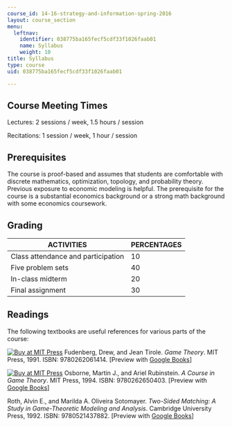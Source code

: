 ```yaml
---
course_id: 14-16-strategy-and-information-spring-2016
layout: course_section
menu:
  leftnav:
    identifier: 038775ba165fecf5cdf33f1026faab01
    name: Syllabus
    weight: 10
title: Syllabus
type: course
uid: 038775ba165fecf5cdf33f1026faab01

---
```


Course Meeting Times
--------------------

Lectures: 2 sessions / week, 1.5 hours / session

Recitations: 1 session / week, 1 hour / session

Prerequisites
-------------

The course is proof-based and assumes that students are comfortable with discrete mathematics, optimization, topology, and probability theory. Previous exposure to economic modeling is helpful. The prerequisite for the course is a substantial economics background or a strong math background with some economics coursework.  

Grading
-------

| ACTIVITIES | PERCENTAGES |
| --- | --- |
| Class attendance and participation | 10 |
| Five problem sets | 40 |
| In-class midterm | 20 |
| Final assignment | 30 

Readings
--------

The following textbooks are useful references for various parts of the course:

[![Buy at MIT Press](/images/mp_logo.gif)](https://mitpress.mit.edu/9780262061414) Fudenberg, Drew, and Jean Tirole. _Game Theory_. MIT Press, 1991. ISBN: 9780262061414. \[Preview with [Google Books](http://books.google.com/books?id=pFPHKwXro3QC&pg=PAfrontcover)\]

[![Buy at MIT Press](/images/mp_logo.gif)](https://mitpress.mit.edu/9780262650403) Osborne, Martin J., and Ariel Rubinstein. _A Course in Game Theory_. MIT Press, 1994. ISBN: 9780262650403. \[Preview with [Google Books](http://books.google.com/books?id=5ntdaYX4LPkC&pg=PAfrontcover)\]

Roth, Alvin E., and Marilda A. Oliveira Sotomayer. _Two-Sided Matching: A Study in Game-Theoretic Modeling and Analysis_. Cambridge University Press, 1992. ISBN: 9780521437882. \[Preview with [Google Books](http://books.google.com/books?id=JZNGHTZ6qX4C&pg=PAfrontcover)\]